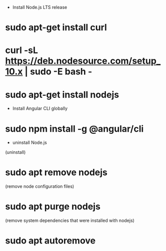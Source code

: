
- Install Node.js LTS release

# sudo apt-get install curl
# curl -sL https://deb.nodesource.com/setup_10.x | sudo -E bash -

# sudo apt-get install nodejs

- Install Angular CLI globally

# sudo npm install -g @angular/cli


- uninstall Node.js

(uninstall)
# sudo apt remove nodejs

(remove node configuration files)
# sudo apt purge nodejs

(remove system dependencies that were installed with nodejs)
# sudo apt autoremove
